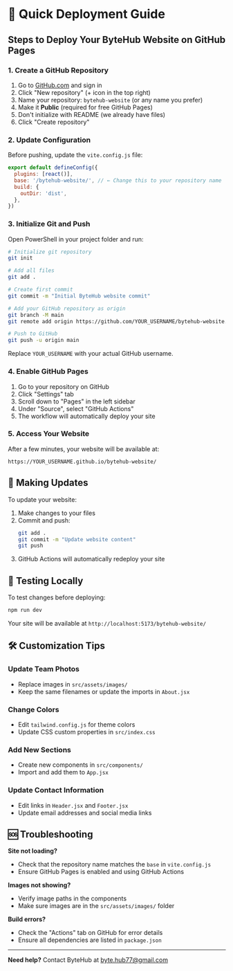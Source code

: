 # 🚀 Quick Deployment Guide

## Steps to Deploy Your ByteHub Website on GitHub Pages

### 1. Create a GitHub Repository
1. Go to [GitHub.com](https://github.com) and sign in
2. Click "New repository" (+ icon in the top right)
3. Name your repository: `bytehub-website` (or any name you prefer)
4. Make it **Public** (required for free GitHub Pages)
5. Don't initialize with README (we already have files)
6. Click "Create repository"

### 2. Update Configuration
Before pushing, update the `vite.config.js` file:

```javascript
export default defineConfig({
  plugins: [react()],
  base: '/bytehub-website/', // ← Change this to your repository name
  build: {
    outDir: 'dist',
  },
})
```

### 3. Initialize Git and Push
Open PowerShell in your project folder and run:

```bash
# Initialize git repository
git init

# Add all files
git add .

# Create first commit
git commit -m "Initial ByteHub website commit"

# Add your GitHub repository as origin
git branch -M main
git remote add origin https://github.com/YOUR_USERNAME/bytehub-website.git

# Push to GitHub
git push -u origin main
```

Replace `YOUR_USERNAME` with your actual GitHub username.

### 4. Enable GitHub Pages
1. Go to your repository on GitHub
2. Click "Settings" tab
3. Scroll down to "Pages" in the left sidebar
4. Under "Source", select "GitHub Actions"
5. The workflow will automatically deploy your site

### 5. Access Your Website
After a few minutes, your website will be available at:
```
https://YOUR_USERNAME.github.io/bytehub-website/
```

## 🔄 Making Updates

To update your website:
1. Make changes to your files
2. Commit and push:
   ```bash
   git add .
   git commit -m "Update website content"
   git push
   ```
3. GitHub Actions will automatically redeploy your site

## 📱 Testing Locally

To test changes before deploying:
```bash
npm run dev
```
Your site will be available at `http://localhost:5173/bytehub-website/`

## 🛠️ Customization Tips

### Update Team Photos
- Replace images in `src/assets/images/`
- Keep the same filenames or update the imports in `About.jsx`

### Change Colors
- Edit `tailwind.config.js` for theme colors
- Update CSS custom properties in `src/index.css`

### Add New Sections
- Create new components in `src/components/`
- Import and add them to `App.jsx`

### Update Contact Information
- Edit links in `Header.jsx` and `Footer.jsx`
- Update email addresses and social media links

## 🆘 Troubleshooting

**Site not loading?**
- Check that the repository name matches the `base` in `vite.config.js`
- Ensure GitHub Pages is enabled and using GitHub Actions

**Images not showing?**
- Verify image paths in the components
- Make sure images are in the `src/assets/images/` folder

**Build errors?**
- Check the "Actions" tab on GitHub for error details
- Ensure all dependencies are listed in `package.json`

---

**Need help?** Contact ByteHub at byte.hub77@gmail.com